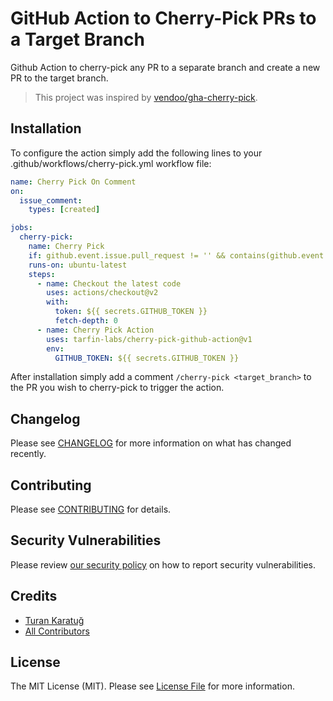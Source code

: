 # GitHub Action to Cherry-Pick PRs to a Target Branch
Github Action to cherry-pick any PR to a separate branch and create a new PR to the target branch.

> This project was inspired by [vendoo/gha-cherry-pick](https://github.com/vendoo/gha-cherry-pick).

## Installation
To configure the action simply add the following lines to your .github/workflows/cherry-pick.yml workflow file:

```yml
name: Cherry Pick On Comment
on:
  issue_comment:
    types: [created]

jobs:
  cherry-pick:
    name: Cherry Pick
    if: github.event.issue.pull_request != '' && contains(github.event.comment.body, '/cherry-pick')
    runs-on: ubuntu-latest
    steps:
      - name: Checkout the latest code
        uses: actions/checkout@v2
        with:
          token: ${{ secrets.GITHUB_TOKEN }}
          fetch-depth: 0
      - name: Cherry Pick Action
        uses: tarfin-labs/cherry-pick-github-action@v1
        env:
          GITHUB_TOKEN: ${{ secrets.GITHUB_TOKEN }}
```

After installation simply add a comment `/cherry-pick <target_branch>` to the PR you wish to cherry-pick to trigger the action.

## Changelog
Please see [CHANGELOG](CHANGELOG.md) for more information on what has changed recently.

## Contributing
Please see [CONTRIBUTING](CONTRIBUTING.md) for details.

## Security Vulnerabilities
Please review [our security policy](../../security/policy) on how to report security vulnerabilities.

## Credits
- [Turan Karatuğ](https://github.com/tkaratug)
- [All Contributors](../../contributors)

## License
The MIT License (MIT). Please see [License File](LICENSE.md) for more information.
